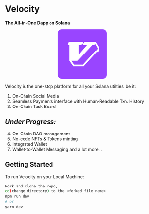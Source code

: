 # Velocity
**The All-in-One Dapp on Solana**
<p align="center">
  <a href="https://twitter.com/solanavelocity">
    <img
      alt="Velocity"
      src="public/logo.png"
      width="160"
    />
  </a>
</p>

Velocity is the one-stop platform for all your Solana utilties, 
be it:
1. On-Chain Social Media
2. Seamless Payments interface with Human-Readable Txn. History
3. On-Chain Task Board

## *Under Progress:*

4. On-Chain DAO management
5. No-code NFTs & Tokens minting
6. Integrated Wallet
7. Wallet-to-Wallet Messaging
and a lot more...

## Getting Started

To run Velocity on your Local Machine:

```bash
Fork and clone the repo, 
cd(change directory) to the <forked_file_name> 
npm run dev
# or
yarn dev
```


